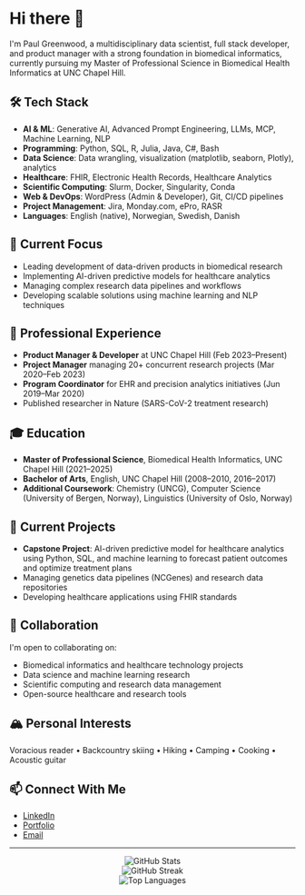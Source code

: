 # Hi there 👋

I'm Paul Greenwood, a multidisciplinary data scientist, full stack developer, and product manager with a strong foundation in biomedical informatics, currently pursuing my Master of Professional Science in Biomedical Health Informatics at UNC Chapel Hill.

## 🛠️ Tech Stack

- **AI & ML**: Generative AI, Advanced Prompt Engineering, LLMs, MCP, Machine Learning, NLP
- **Programming**: Python, SQL, R, Julia, Java, C#, Bash
- **Data Science**: Data wrangling, visualization (matplotlib, seaborn, Plotly), analytics
- **Healthcare**: FHIR, Electronic Health Records, Healthcare Analytics
- **Scientific Computing**: Slurm, Docker, Singularity, Conda
- **Web & DevOps**: WordPress (Admin & Developer), Git, CI/CD pipelines
- **Project Management**: Jira, Monday.com, ePro, RASR
- **Languages**: English (native), Norwegian, Swedish, Danish

## 🔭 Current Focus

- Leading development of data-driven products in biomedical research
- Implementing AI-driven predictive models for healthcare analytics
- Managing complex research data pipelines and workflows
- Developing scalable solutions using machine learning and NLP techniques

## 💼 Professional Experience

- **Product Manager & Developer** at UNC Chapel Hill (Feb 2023–Present)
- **Project Manager** managing 20+ concurrent research projects (Mar 2020–Feb 2023)
- **Program Coordinator** for EHR and precision analytics initiatives (Jun 2019–Mar 2020)
- Published researcher in Nature (SARS-CoV-2 treatment research)

## 🎓 Education

- **Master of Professional Science**, Biomedical Health Informatics, UNC Chapel Hill (2021–2025)
- **Bachelor of Arts**, English, UNC Chapel Hill (2008–2010, 2016–2017)
- **Additional Coursework**: Chemistry (UNCG), Computer Science (University of Bergen, Norway), Linguistics (University of Oslo, Norway)

## 🌱 Current Projects

- **Capstone Project**: AI-driven predictive model for healthcare analytics using Python, SQL, and machine learning to forecast patient outcomes and optimize treatment plans
- Managing genetics data pipelines (NCGenes) and research data repositories
- Developing healthcare applications using FHIR standards

## 🤝 Collaboration

I'm open to collaborating on:
- Biomedical informatics and healthcare technology projects
- Data science and machine learning research
- Scientific computing and research data management
- Open-source healthcare and research tools

## 🏔️ Personal Interests

Voracious reader • Backcountry skiing • Hiking • Camping • Cooking • Acoustic guitar

## 📫 Connect With Me

- [LinkedIn](https://linkedin.com/in/poglesbyg)
- [Portfolio](https://poglesbyg.github.io)
- [Email](mailto:pogrant@alumni.unc.edu)

---

<div align="center">
  <img src="https://github-readme-stats.vercel.app/api?username=poglesbyg&show_icons=true&theme=radical" alt="GitHub Stats" />
</div>

<div align="center">
  <img src="https://github-readme-streak-stats.herokuapp.com/?user=poglesbyg&theme=radical" alt="GitHub Streak" />
</div>

<div align="center">
  <img src="https://github-readme-stats.vercel.app/api/top-langs/?username=poglesbyg&layout=compact&theme=radical" alt="Top Languages" />
</div>
